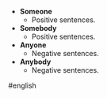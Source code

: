 * **Someone**
	* Positive sentences.
* **Somebody**
	* Positive sentences.
* **Anyone**
	* Negative sentences.
* **Anybody**
	* Negative sentences.

#english 